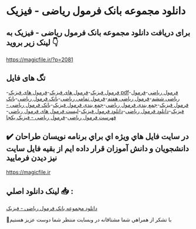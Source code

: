 # دانلود مجموعه بانک فرمول ریاضی - فیزیک

## برای دریافت دانلود مجموعه بانک فرمول ریاضی - فیزیک به لینک زیر بروید 👇

https://magicfile.ir/?p=2081

## تگ های فایل

-[فرمول فیزیک](https://magicfile.ir/product/%d9%85%d8%ac%d9%85%d9%88%d8%b9%d9%87-%d8%a8%d8%a7%d9%86%da%a9-%d9%81%d8%b1%d9%85%d9%88%d9%84-%d8%b1%db%8c%d8%a7%d8%b6%db%8c-%d9%81%db%8c%d8%b2%db%8c%da%a9/)-[فرمول های فیزیک](https://magicfile.ir/product/%d9%85%d8%ac%d9%85%d9%88%d8%b9%d9%87-%d8%a8%d8%a7%d9%86%da%a9-%d9%81%d8%b1%d9%85%d9%88%d9%84-%d8%b1%db%8c%d8%a7%d8%b6%db%8c-%d9%81%db%8c%d8%b2%db%8c%da%a9/)-[فرمول های فیزیک pdf](https://magicfile.ir/product/%d9%85%d8%ac%d9%85%d9%88%d8%b9%d9%87-%d8%a8%d8%a7%d9%86%da%a9-%d9%81%d8%b1%d9%85%d9%88%d9%84-%d8%b1%db%8c%d8%a7%d8%b6%db%8c-%d9%81%db%8c%d8%b2%db%8c%da%a9/)-[فرمول ریاضی](https://magicfile.ir/product/%d9%85%d8%ac%d9%85%d9%88%d8%b9%d9%87-%d8%a8%d8%a7%d9%86%da%a9-%d9%81%d8%b1%d9%85%d9%88%d9%84-%d8%b1%db%8c%d8%a7%d8%b6%db%8c-%d9%81%db%8c%d8%b2%db%8c%da%a9/)-[فرمول ریاضی ششم](https://magicfile.ir/product/%d9%85%d8%ac%d9%85%d9%88%d8%b9%d9%87-%d8%a8%d8%a7%d9%86%da%a9-%d9%81%d8%b1%d9%85%d9%88%d9%84-%d8%b1%db%8c%d8%a7%d8%b6%db%8c-%d9%81%db%8c%d8%b2%db%8c%da%a9/)-[فرمول ریاضی هفتم](https://magicfile.ir/product/%d9%85%d8%ac%d9%85%d9%88%d8%b9%d9%87-%d8%a8%d8%a7%d9%86%da%a9-%d9%81%d8%b1%d9%85%d9%88%d9%84-%d8%b1%db%8c%d8%a7%d8%b6%db%8c-%d9%81%db%8c%d8%b2%db%8c%da%a9/)-[فرمول تمامی ریاضی](https://magicfile.ir/product/%d9%85%d8%ac%d9%85%d9%88%d8%b9%d9%87-%d8%a8%d8%a7%d9%86%da%a9-%d9%81%d8%b1%d9%85%d9%88%d9%84-%d8%b1%db%8c%d8%a7%d8%b6%db%8c-%d9%81%db%8c%d8%b2%db%8c%da%a9/)-[بانک فرمول ریاضی](https://magicfile.ir/product/%d9%85%d8%ac%d9%85%d9%88%d8%b9%d9%87-%d8%a8%d8%a7%d9%86%da%a9-%d9%81%d8%b1%d9%85%d9%88%d9%84-%d8%b1%db%8c%d8%a7%d8%b6%db%8c-%d9%81%db%8c%d8%b2%db%8c%da%a9/)-[بانک فرمول فیزیک](https://magicfile.ir/product/%d9%85%d8%ac%d9%85%d9%88%d8%b9%d9%87-%d8%a8%d8%a7%d9%86%da%a9-%d9%81%d8%b1%d9%85%d9%88%d9%84-%d8%b1%db%8c%d8%a7%d8%b6%db%8c-%d9%81%db%8c%d8%b2%db%8c%da%a9/)-[جمع بندی فرمول ریاضی](https://magicfile.ir/product/%d9%85%d8%ac%d9%85%d9%88%d8%b9%d9%87-%d8%a8%d8%a7%d9%86%da%a9-%d9%81%d8%b1%d9%85%d9%88%d9%84-%d8%b1%db%8c%d8%a7%d8%b6%db%8c-%d9%81%db%8c%d8%b2%db%8c%da%a9/)-[جمع بندی فرمول فیزیک](https://magicfile.ir/product/%d9%85%d8%ac%d9%85%d9%88%d8%b9%d9%87-%d8%a8%d8%a7%d9%86%da%a9-%d9%81%d8%b1%d9%85%d9%88%d9%84-%d8%b1%db%8c%d8%a7%d8%b6%db%8c-%d9%81%db%8c%d8%b2%db%8c%da%a9/)-[بانک فرمول ریاضی - فیزیک](https://magicfile.ir/product/%d9%85%d8%ac%d9%85%d9%88%d8%b9%d9%87-%d8%a8%d8%a7%d9%86%da%a9-%d9%81%d8%b1%d9%85%d9%88%d9%84-%d8%b1%db%8c%d8%a7%d8%b6%db%8c-%d9%81%db%8c%d8%b2%db%8c%da%a9/)-[دانلود فرمول ریاضی](https://magicfile.ir/product/%d9%85%d8%ac%d9%85%d9%88%d8%b9%d9%87-%d8%a8%d8%a7%d9%86%da%a9-%d9%81%d8%b1%d9%85%d9%88%d9%84-%d8%b1%db%8c%d8%a7%d8%b6%db%8c-%d9%81%db%8c%d8%b2%db%8c%da%a9/)-[دانلود فرمول فیزیک](https://magicfile.ir/product/%d9%85%d8%ac%d9%85%d9%88%d8%b9%d9%87-%d8%a8%d8%a7%d9%86%da%a9-%d9%81%d8%b1%d9%85%d9%88%d9%84-%d8%b1%db%8c%d8%a7%d8%b6%db%8c-%d9%81%db%8c%d8%b2%db%8c%da%a9/)-[لیست فرمول های فرمول ریاضی](https://magicfile.ir/product/%d9%85%d8%ac%d9%85%d9%88%d8%b9%d9%87-%d8%a8%d8%a7%d9%86%da%a9-%d9%81%d8%b1%d9%85%d9%88%d9%84-%d8%b1%db%8c%d8%a7%d8%b6%db%8c-%d9%81%db%8c%d8%b2%db%8c%da%a9/)-[فهرست فرمول ریاضی](https://magicfile.ir/product/%d9%85%d8%ac%d9%85%d9%88%d8%b9%d9%87-%d8%a8%d8%a7%d9%86%da%a9-%d9%81%d8%b1%d9%85%d9%88%d9%84-%d8%b1%db%8c%d8%a7%d8%b6%db%8c-%d9%81%db%8c%d8%b2%db%8c%da%a9/)-[فرمول ریاضی - فیزیک یکجا](https://magicfile.ir/product/%d9%85%d8%ac%d9%85%d9%88%d8%b9%d9%87-%d8%a8%d8%a7%d9%86%da%a9-%d9%81%d8%b1%d9%85%d9%88%d9%84-%d8%b1%db%8c%d8%a7%d8%b6%db%8c-%d9%81%db%8c%d8%b2%db%8c%da%a9/)

## ✔️ در سايت فايل هاي ويژه اي براي برنامه نويسان طراحان دانشجويان و دانش آموزان قرار داده ايم از بقيه فايل سايت نيز ديدن فرماييد

https://magicfile.ir


## لينک دانلود اصلي 📥 :

[دانلود مجموعه بانک فرمول ریاضی - فیزیک](https://magicfile.ir/product/%d9%85%d8%ac%d9%85%d9%88%d8%b9%d9%87-%d8%a8%d8%a7%d9%86%da%a9-%d9%81%d8%b1%d9%85%d9%88%d9%84-%d8%b1%db%8c%d8%a7%d8%b6%db%8c-%d9%81%db%8c%d8%b2%db%8c%da%a9/) 


🙏با تشکر از همراهي شما مشتاقانه در وبسایت منتظر شما دوست عزیز هستیم

